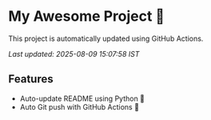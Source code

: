 # My Awesome Project 🚀

This project is automatically updated using GitHub Actions.

_Last updated: 2025-08-09 15:07:58 IST_

## Features
- Auto-update README using Python 🐍
- Auto Git push with GitHub Actions 🤖
